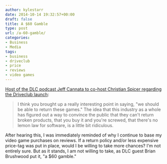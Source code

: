 ```yaml
---
author: kylestarr
date: 2014-10-14 19:32:57+00:00
draft: false
title: A $60 Gamble
type: post
url: /a-60-gamble/
categories:
- Business
- Media
tags:
- business
- driveclub
- price
- reviews
- video games
---
```


[Host of the DLC podcast Jeff Cannata to co-host Christian Spicer regarding the Driveclub launch](https://itunes.apple.com/us/podcast/44-rub-supermans-shoulders/id794234509?i=320036889&mt=2):

> I think you brought up a really interesting point in saying, "we should be able to return these games." The idea that this industry as a whole has figured out a way to convince the public that they can't return broken products, that you buy it and you're screwed, that there's no lemon law for software, is a little bit ridiculous.

After hearing this, I was immediately reminded of why I continue to base my video game purchases on reviews. If a return policy and/or less expensive price-tag was put in place, would I be willing to take more chances? I'm not entirely sure. But as it stands, I am not willing to take, as DLC guest Brian Brushwood put it, "a $60 gamble."

